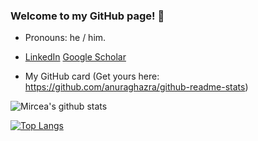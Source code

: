 ### Welcome to my GitHub page! 👋

<!--
**mcimpoi/mcimpoi** is a ✨ _special_ ✨ repository because its `README.md` (this file) appears on your GitHub profile.
-->
- Pronouns: he / him.

- [LinkedIn](https://www.linkedin.com/in/mirceacimpoi/) [Google Scholar](https://scholar.google.co.uk/citations?user=3SaQHMQAAAAJ&hl=en) 
- My GitHub card (Get yours here: https://github.com/anuraghazra/github-readme-stats)

![Mircea's github stats](https://github-readme-stats.vercel.app/api?username=mcimpoi&hide=contribs,prs&show_icons=true)

[![Top Langs](https://github-readme-stats.vercel.app/api/top-langs/?username=mcimpoi&exclude_repo=mcimpoi.github.io&layout=compact)](https://github.com/anuraghazra/github-readme-stats)




